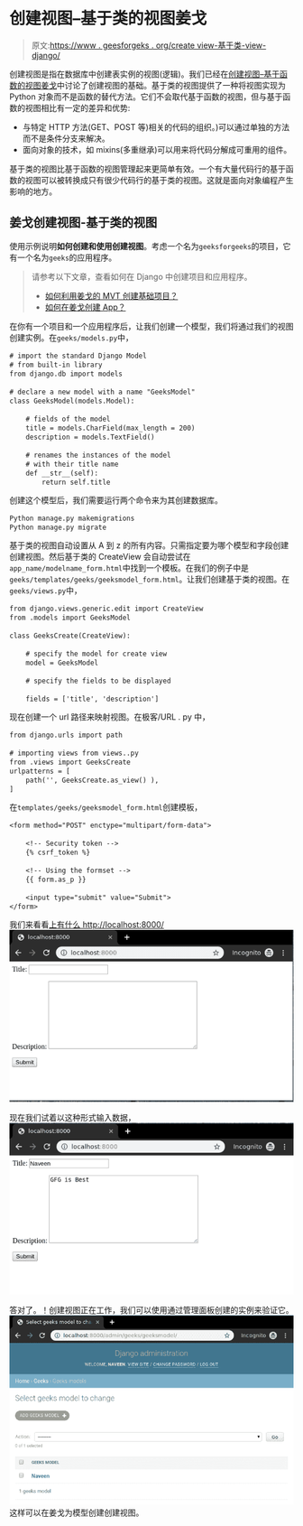 # 创建视图–基于类的视图姜戈

> 原文:[https://www . geesforgeks . org/create view-基于类-view-django/](https://www.geeksforgeeks.org/createview-class-based-views-django/)

创建视图是指在数据库中创建表实例的视图(逻辑)。我们已经在[创建视图–基于函数的视图姜戈](https://www.geeksforgeeks.org/create-view-function-based-views-django/)中讨论了创建视图的基础。基于类的视图提供了一种将视图实现为 Python 对象而不是函数的替代方法。它们不会取代基于函数的视图，但与基于函数的视图相比有一定的差异和优势:

*   与特定 HTTP 方法(GET、POST 等)相关的代码的组织。)可以通过单独的方法而不是条件分支来解决。
*   面向对象的技术，如 mixins(多重继承)可以用来将代码分解成可重用的组件。

基于类的视图比基于函数的视图管理起来更简单有效。一个有大量代码行的基于函数的视图可以被转换成只有很少代码行的基于类的视图。这就是面向对象编程产生影响的地方。

## 姜戈创建视图-基于类的视图

使用示例说明**如何创建和使用创建视图**。考虑一个名为`geeksforgeeks`的项目，它有一个名为`geeks`的应用程序。

> 请参考以下文章，查看如何在 Django 中创建项目和应用程序。
> 
> *   [如何利用姜戈的 MVT 创建基础项目？](https://www.geeksforgeeks.org/how-to-create-a-basic-project-using-mvt-in-django/)
> *   [如何在姜戈创建 App？](https://www.geeksforgeeks.org/how-to-create-an-app-in-django/)

在你有一个项目和一个应用程序后，让我们创建一个模型，我们将通过我们的视图创建实例。在`geeks/models.py`中，

```
# import the standard Django Model
# from built-in library
from django.db import models

# declare a new model with a name "GeeksModel"
class GeeksModel(models.Model):

    # fields of the model
    title = models.CharField(max_length = 200)
    description = models.TextField()

    # renames the instances of the model
    # with their title name
    def __str__(self):
        return self.title
```

创建这个模型后，我们需要运行两个命令来为其创建数据库。

```
Python manage.py makemigrations
Python manage.py migrate

```

基于类的视图自动设置从 A 到 z 的所有内容。只需指定要为哪个模型和字段创建创建视图。然后基于类的 CreateView 会自动尝试在`app_name/modelname_form.html`中找到一个模板。在我们的例子中是`geeks/templates/geeks/geeksmodel_form.html`。让我们创建基于类的视图。在`geeks/views.py`中，

```
from django.views.generic.edit import CreateView
from .models import GeeksModel

class GeeksCreate(CreateView):

    # specify the model for create view
    model = GeeksModel

    # specify the fields to be displayed

    fields = ['title', 'description']
```

现在创建一个 url 路径来映射视图。在极客/URL . py 中，

```
from django.urls import path

# importing views from views..py
from .views import GeeksCreate
urlpatterns = [
    path('', GeeksCreate.as_view() ),
]
```

在`templates/geeks/geeksmodel_form.html`创建模板，

```
<form method="POST" enctype="multipart/form-data">

    <!-- Security token -->
    {% csrf_token %}

    <!-- Using the formset -->
    {{ form.as_p }}

    <input type="submit" value="Submit">
</form>
```

我们来看看[上有什么 http://localhost:8000/](http://localhost:8000/)
![django-create-view-function-based](img/da7612e489a68b51934f47d1bf53490d.png)

现在我们试着以这种形式输入数据，
![create-view-function-enter-data](img/5042fbccbff4de3238ec82715dce5e64.png)

答对了。！创建视图正在工作，我们可以使用通过管理面板创建的实例来验证它。
![django-mopdel-created-create-view](img/3b68b523d93a79ccb87c9f833d5f1b0a.png)
这样可以在姜戈为模型创建创建视图。